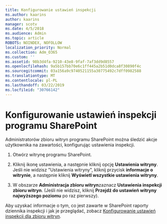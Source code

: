 ```yaml
---
title: Konfigurowanie ustawień inspekcji
ms.author: kaarins
author: kaarins
manager: scotv
ms.date: 4/5/2018
ms.audience: Admin
ms.topic: article
ROBOTS: NOINDEX, NOFOLLOW
localization_priority: Normal
ms.collection: Adm_O365
ms.custom: ''
ms.assetid: 98b3d4fa-9210-43e8-9faf-7af3dd9d8557
ms.openlocfilehash: 9a5b157bb70e6c1ff445a2b51d0dca8f30890f4c
ms.sourcegitcommit: 03a156a9c9740521155a30775492c7dff0982588
ms.translationtype: MT
ms.contentlocale: pl-PL
ms.lasthandoff: 03/22/2019
ms.locfileid: "30766142"
---
```

# <a name="configure-sharepoint-audit-settings"></a>Konfigurowanie ustawień inspekcji programu SharePoint

Administratorów zbioru witryn programu SharePoint można śledzić akcje użytkownika na zawartości, konfigurując ustawienia inspekcji.
  
1. Otwórz witrynę programu SharePoint.
    
2. Kliknij ikonę ustawienia, a następnie kliknij opcję **Ustawienia witryny**. Jeśli nie widzisz "Ustawienia witryny", kliknij przycisk **informacje o witrynie**, a następnie kliknij **Wyświetl wszystkie ustawienia witryny**.
    
3. W obszarze **Administracja zbioru witryn**zaznacz **Ustawienia inspekcji zbioru witryn**. (Jeśli nie widzisz, kliknij **Przejdź do ustawień witryny najwyższego poziomu** po raz pierwszy). 
    
Aby uzyskać informacje o tym, co jest zawarte w SharePoint raporty dziennika inspekcji i jak je przeglądać, zobacz [Konfigurowanie ustawień inspekcji dla zbioru witryn](https://go.microsoft.com/fwlink/?linkid=404050).
  

